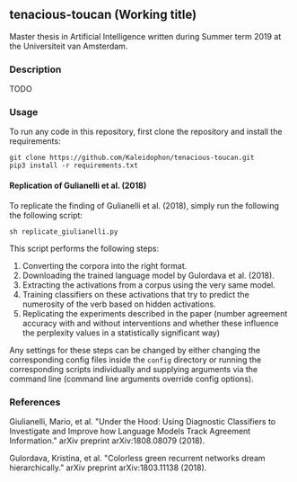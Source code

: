 ## tenacious-toucan (Working title)

Master thesis in Artificial Intelligence written during Summer term 2019 at the Universiteit van Amsterdam.

### Description

TODO

### Usage

To run any code in this repository, first clone the repository and install the requirements:

    git clone https://github.com/Kaleidophon/tenacious-toucan.git
    pip3 install -r requirements.txt

#### Replication of Gulianelli et al. (2018)

To replicate the finding of Gulianelli et al. (2018), simply run the following the following script:

    sh replicate_giulianelli.py
    
This script performs the following steps:

1. Converting the corpora into the right format. 
2. Downloading the trained language model by Gulordava et al. (2018).
3. Extracting the activations from a corpus using the very same model.
4. Training classifiers on these activations that try to predict the numerosity of the verb based on hidden activations.
5. Replicating the experiments described in the paper (number agreement accuracy with and without interventions and 
whether these influence the perplexity values in a statistically significant way)

Any settings for these steps can be changed by either changing the corresponding config files inside the `config` directory
or running the corresponding scripts individually and supplying arguments via the command line (command line arguments override
config options).


### References

Giulianelli, Mario, et al. "Under the Hood: Using Diagnostic Classifiers to Investigate and Improve how Language Models Track Agreement Information." arXiv preprint arXiv:1808.08079 (2018).

Gulordava, Kristina, et al. "Colorless green recurrent networks dream hierarchically." arXiv preprint arXiv:1803.11138 (2018).